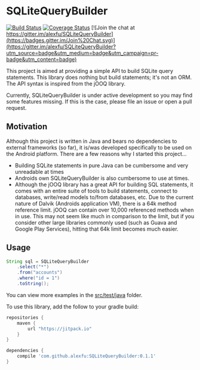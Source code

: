 # SQLiteQueryBuilder

[![Build Status](https://travis-ci.org/alexfu/SQLiteQueryBuilder.svg?branch=develop)](https://travis-ci.org/alexfu/SQLiteQueryBuilder)
[![Coverage Status](https://coveralls.io/repos/alexfu/SQLiteQueryBuilder/badge.svg?branch=develop)](https://coveralls.io/r/alexfu/SQLiteQueryBuilder?branch=develop)
[![Join the chat at https://gitter.im/alexfu/SQLiteQueryBuilder](https://badges.gitter.im/Join%20Chat.svg)](https://gitter.im/alexfu/SQLiteQueryBuilder?utm_source=badge&utm_medium=badge&utm_campaign=pr-badge&utm_content=badge)

This project is aimed at providing a simple API to build SQLite query statements. This library does nothing but build statements; it's not an ORM. The API syntax is inspired from the jOOQ library.

Currently, SQLiteQueryBuilder is under active development so you may find some features missing. If this is the case, please file an issue or open a pull request.

## Motivation
Although this project is written in Java and bears no dependencies to external frameworks (so far), it is/was developed specifically to be used on the Android platform. There are a few reasons why I started this project...

- Building SQLite statements in pure Java can be cumbersome and very unreadable at times
- Androids own SQLiteQueryBuilder is also cumbersome to use at times.
- Although the jOOQ library has a great API for building SQL statements, it comes with an entire suite of tools to build statements, connect to databases, write/read models to/from databases, etc. Due to the current nature of Dalvik (Androids application VM), there is a 64k method reference limit. jOOQ can contain over 10,000 referenced methods when in use. This may not seem like much in comparison to the limit, but if you consider other large libraries commonly used (such as Guava and Google Play Services), hitting that 64k limit becomes much easier.

## Usage
```java
String sql = SQLiteQueryBuilder
	.select("*")
	.from("accounts")
	.where("id = 1")
	.toString();
```

You can view more examples in the [src/test/java](src/test/java) folder.

To use this library, add the follow to your gradle build:

```groovy
repositories {
    maven {
        url "https://jitpack.io"
    }
}

dependencies {
    compile 'com.github.alexfu:SQLiteQueryBuilder:0.1.1'
}
```
